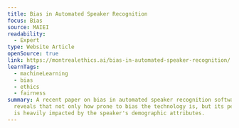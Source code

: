 ```yaml
---
title: Bias in Automated Speaker Recognition
focus: Bias
source: MAIEI
readability:
  - Expert
type: Website Article
openSource: true
link: https://montrealethics.ai/bias-in-automated-speaker-recognition/
learnTags:
  - machineLearning
  - bias
  - ethics
  - fairness
summary: A recent paper on bias in automated speaker recognition software
  reveals that not only how prone to bias the technology is, but its performance
  is heavily impacted by the speaker's demographic attributes.
---
```

